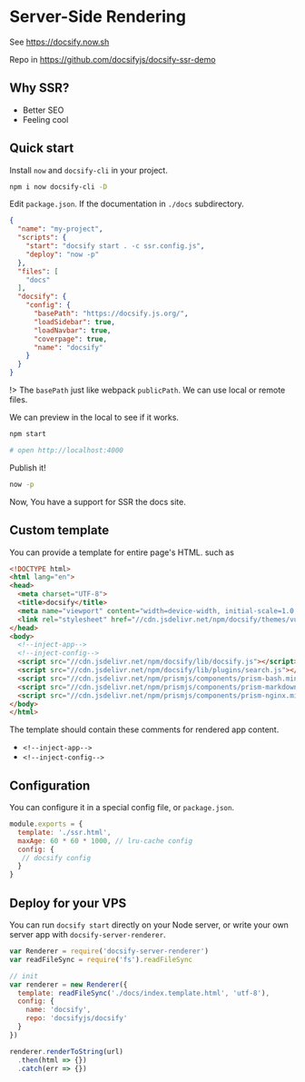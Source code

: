 # Server-Side Rendering

See https://docsify.now.sh

Repo in https://github.com/docsifyjs/docsify-ssr-demo

## Why SSR?
- Better SEO
- Feeling cool

## Quick start

Install `now` and `docsify-cli` in your project.

```bash
npm i now docsify-cli -D
```

Edit `package.json`. If the documentation in `./docs` subdirectory.

```json
{
  "name": "my-project",
  "scripts": {
    "start": "docsify start . -c ssr.config.js",
    "deploy": "now -p"
  },
  "files": [
    "docs"
  ],
  "docsify": {
    "config": {
      "basePath": "https://docsify.js.org/",
      "loadSidebar": true,
      "loadNavbar": true,
      "coverpage": true,
      "name": "docsify"
    }
  }
}
```

!> The `basePath` just like webpack `publicPath`. We can use local or remote files.

We can preview in the local to see if it works.

```bash
npm start

# open http://localhost:4000
```

Publish it!

```bash
now -p
```

Now, You have a support for SSR the docs site.

## Custom template

You can provide a template for entire page's HTML. such as

```html
<!DOCTYPE html>
<html lang="en">
<head>
  <meta charset="UTF-8">
  <title>docsify</title>
  <meta name="viewport" content="width=device-width, initial-scale=1.0, minimum-scale=1.0">
  <link rel="stylesheet" href="//cdn.jsdelivr.net/npm/docsify/themes/vue.css" title="vue">
</head>
<body>
  <!--inject-app-->
  <!--inject-config-->
  <script src="//cdn.jsdelivr.net/npm/docsify/lib/docsify.js"></script>
  <script src="//cdn.jsdelivr.net/npm/docsify/lib/plugins/search.js"></script>
  <script src="//cdn.jsdelivr.net/npm/prismjs/components/prism-bash.min.js"></script>
  <script src="//cdn.jsdelivr.net/npm/prismjs/components/prism-markdown.min.js"></script>
  <script src="//cdn.jsdelivr.net/npm/prismjs/components/prism-nginx.min.js"></script>
</body>
</html>
```

The template should contain these comments for rendered app content.
 - `<!--inject-app-->`
 - `<!--inject-config-->`

## Configuration

You can configure it in a special config file, or `package.json`.

```js
module.exports = {
  template: './ssr.html',
  maxAge: 60 * 60 * 1000, // lru-cache config
  config: {
   // docsify config
  }
}
```

## Deploy for your VPS

You can run `docsify start` directly on your Node server, or write your own server app with `docsify-server-renderer`.

```js
var Renderer = require('docsify-server-renderer')
var readFileSync = require('fs').readFileSync

// init
var renderer = new Renderer({
  template: readFileSync('./docs/index.template.html', 'utf-8'),
  config: {
    name: 'docsify',
    repo: 'docsifyjs/docsify'
  }
})

renderer.renderToString(url)
  .then(html => {})
  .catch(err => {})
```
